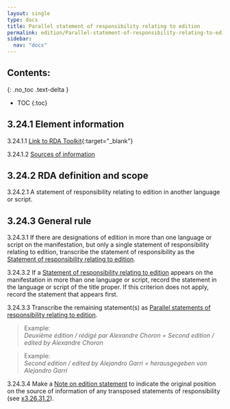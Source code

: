 ```yaml
---
layout: single
type: docs
title: Parallel statement of responsibility relating to edition
permalink: edition/Parallel-statement-of-responsibility-relating-to-edition/
sidebar:
  nav: "docs"
---
```


## Contents:
{: .no_toc .text-delta }

- TOC
{:toc}

## 3.24.1 Element information

<a name="3.24.1.1">3.24.1.1</a> [Link to RDA Toolkit](https://beta.rdatoolkit.org/Content/Index?externalId=en-US_ala-7b5b8462-fd92-35bd-ba19-e716c1ae9ec8){:target="_blank"}

<a name="3.24.1.2">3.24.1.2</a> [Sources of information](/DCRMR/edition/)

## 3.24.2 RDA definition and scope

<a name="3.24.2.1">3.24.2.1</a> A statement of responsibility relating to edition in another language or script.

## 3.24.3 General rule

<a name="3.24.3.1">3.24.3.1</a> If there are designations of edition in more than one language or script on the manifestation, but only a single statement of responsibility relating to edition, transcribe the statement of responsibility as the [Statement of responsibility relating to edition](/DCRMR/edition/Statement-of-responsibility-relating-to-edition/).

<a name="3.24.3.2">3.24.3.2</a> If a [Statement of responsibility relating to edition](/DCRMR/edition/Statement-of-responsibility-relating-to-edition/) appears on the manifestation in more than one language or script, record the statement in the language or script of the title proper. If this criterion does not apply, record the statement that appears first. 

<a name="3.24.3.3">3.24.3.3</a> Transcribe the remaining statement(s) as [Parallel statements of responsibility relating to edition](/DCRMR/edition/Parallel-statement-of-responsibility-relating-to-edition/).

>Example:  
><CITE>Deuxième édition / rédigé par Alexandre Choron = Second edition / edited by Alexandre Choron</CITE>

>Example:  
><CITE>Second edition / edited by Alejandro Garri = herausgegeben von Alejandro Garri</CITE>

<a name="3.24.3.4">3.24.3.4</a> Make a [Note on edition statement](/DCRMR/edition/Note-on-edition-statement/) to indicate the original position on the source of information of any transposed statements of responsibility (see [x3.26.31.2](/DCRMR/edition/Note-on-edition-statement/#x3.26.31.2)).